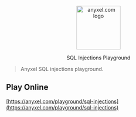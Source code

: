 <p align="center">
  <a href="https://anyxel.com/">
    <img src="https://cdn.shouts.dev/media/365/anyxel-black-github.png" alt="anyxel.com logo" width="120"/>
  </a>
</p>

<p align="center">
SQL Injections Playground
</p>

> Anyxel SQL injections playground.

## Play Online
[https://anyxel.com/playground/sql-injections](https://anyxel.com/playground/sql-injections)